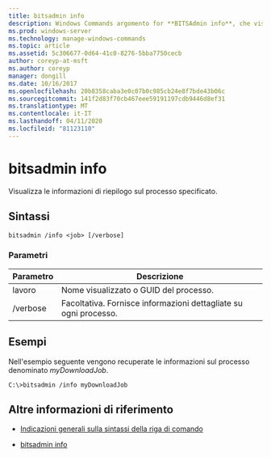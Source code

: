 ```yaml
---
title: bitsadmin info
description: Windows Commands argomento for **BITSAdmin info**, che visualizza le informazioni di riepilogo sul processo specificato.
ms.prod: windows-server
ms.technology: manage-windows-commands
ms.topic: article
ms.assetid: 5c306677-0d64-41c0-8276-5bba7750cecb
author: coreyp-at-msft
ms.author: coreyp
manager: dongill
ms.date: 10/16/2017
ms.openlocfilehash: 20b8358caba3e0c07b0c985cb24e8f7bde43b06c
ms.sourcegitcommit: 141f2d83f70cb467eee59191197cdb9446d8ef31
ms.translationtype: MT
ms.contentlocale: it-IT
ms.lasthandoff: 04/11/2020
ms.locfileid: "81123110"
---
```

# <a name="bitsadmin-info"></a>bitsadmin info

Visualizza le informazioni di riepilogo sul processo specificato.

## <a name="syntax"></a>Sintassi

```
bitsadmin /info <job> [/verbose]
```

### <a name="parameters"></a>Parametri

| Parametro | Descrizione |
| -------------- | -------------- |
| lavoro | Nome visualizzato o GUID del processo. |
| /verbose | Facoltativa. Fornisce informazioni dettagliate su ogni processo. |

## <a name="examples"></a><a name=BKMK_examples></a>Esempi

Nell'esempio seguente vengono recuperate le informazioni sul processo denominato *myDownloadJob*.

```
C:\>bitsadmin /info myDownloadJob
```

## <a name="additional-references"></a>Altre informazioni di riferimento

- [Indicazioni generali sulla sintassi della riga di comando](command-line-syntax-key.md)

- [bitsadmin info](bitsadmin-info.md)
